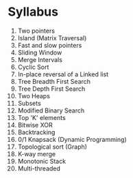 # Syllabus
1. Two pointers
2. Island (Matrix Traversal)
3. Fast and slow pointers
4. Sliding Window
5. Merge Intervals
6. Cyclic Sort
7. In-place reversal of a Linked list
8. Tree Breadth First Search
9. Tree Depth First Search
10. Two Heaps
11. Subsets
12. Modified Binary Search
13. Top 'K' elements
14. Bitwise XOR
15. Backtracking
16. 0/1 Knapsack (Dynamic Programming)
17. Topological sort (Graph)
18. K-way merge
19. Monotonic Stack
20. Multi-threaded
